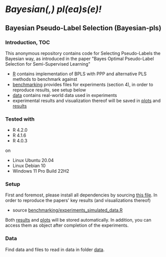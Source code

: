 
# *Bayesian(,) pl(ea)s(e)!*

## Bayesian Pseudo-Label Selection (Bayesian-pls) 



### Introduction, TOC
This anonymous repository contains code for Selecting Pseudo-Labels the Bayesian way, as introduced in the paper "Bayes Optimal Pseudo-Label Selection for Semi-Supervised Learning"

* [R](R) contains implementation of BPLS with PPP and alternative PLS methods to benchmark against
* [benchmarking](benchmarking) provides files for experiments (section 4), in order to reproduce results, see setup below
* [data](data) contains real-world data used in experiments
* experimental results and visualization thereof will be saved in [plots](plots) and [results](results) 




### Tested with

- R 4.2.0
- R 4.1.6
- R 4.0.3

on
- Linux Ubuntu 20.04
- Linux Debian 10
- Windows 11 Pro Build 22H2 




### Setup

First and foremost, please install all dependencies by sourcing [this file](_setup_session.R).
In order to reproduce the papers' key results (and visualizations thereof) 

* source [benchmarking/experiments_simulated_data.R](benchmarking/experiments_simulated_data.R)  

Both [results](results) and [plots](plots) will be stored automatically. In addition, you can access them as object after completion of the experiments.

### Data

Find data and files to read in data in folder [data](data). 



